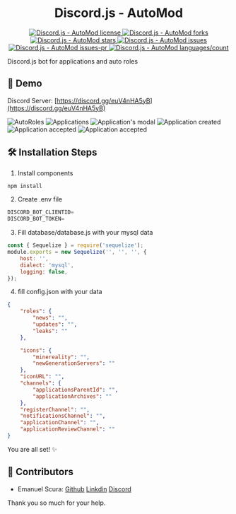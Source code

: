 <h1 align="center">Discord.js - AutoMod</h1>
<p align="center">
  <a href="https://github.com/Emsa001/Discord.js - AutoMod/blob/master/LICENSE" target="_blank">
    <img src="https://img.shields.io/github/license/Emsa001/Discord.js - AutoMod?style=flat-square" alt="Discord.js - AutoMod license" />
  </a>
  <a href="https://github.com/Emsa001/Discord.js - AutoMod/fork" target="_blank">
    <img src="https://img.shields.io/github/forks/Emsa001/Discord.js - AutoMod?style=flat-square" alt="Discord.js - AutoMod forks" />
  </a>
  <a href="https://github.com/Emsa001/Discord.js - AutoMod/stargazers" target="_blank">
    <img src="https://img.shields.io/github/stars/Emsa001/Discord.js - AutoMod?style=flat-square" alt="Discord.js - AutoMod stars" />
  </a>
  <a href="https://github.com/Emsa001/Discord.js - AutoMod/issues" target="_blank">
    <img src="https://img.shields.io/github/issues/Emsa001/Discord.js - AutoMod?style=flat-square" alt="Discord.js - AutoMod issues" />
  </a>
  <a href="https://github.com/Emsa001/Discord.js - AutoMod/pulls" target="_blank">
    <img src="https://img.shields.io/github/issues-pr/Emsa001/Discord.js - AutoMod?style=flat-square" alt="Discord.js - AutoMod issues-pr" />
  </a>
  <a href="https://github.com/Emsa001/Discord.js - AutoMod/" target="_blank">
    <img src="https://img.shields.io/github/languages/count/Emsa001/Discord.js - AutoMod?style=flat-square" alt="Discord.js - AutoMod languages/count" />
  </a>
</p>

Discord.js bot for applications and auto roles

## 🚀 Demo

Discord Server: [https://discord.gg/euV4nHA5yB](https://discord.gg/euV4nHA5yB)

![AutoRoles](https://i.imgur.com/mFLZoYB.png)
![Applications](https://i.imgur.com/luHrtlb.png)
![Application's modal](https://i.imgur.com/UZneNPW.png)
![Application created](https://i.imgur.com/QCXg50N.png)
![Application accepted](https://i.imgur.com/2EWeSMG.gif)
![Application accepted](https://i.imgur.com/YTujM8A.png)

## 🛠️ Installation Steps

1. Install components

```bash
npm install
```

2. Create .env file

```javascript
DISCORD_BOT_CLIENTID=
DISCORD_BOT_TOKEN=
```

3. Fill database/database.js with your mysql data

```javascript
const { Sequelize } = require('sequelize');
module.exports = new Sequelize('', '', '', {
    host: '',
    dialect: 'mysql',
    logging: false,
});
```

4. fill config.json with your data

```json
{
    "roles": {
        "news": "",
        "updates": "",
        "leaks": ""
    },

    "icons": {
        "minereality": "",
        "newGenerationServers": ""
    },
    "iconURL": "",
    "channels": {
        "applicationsParentId": "",
        "applicationArchives": ""
    },
    "registerChannel": "",
    "notificationsChannel": "",
    "applicationChannel": "",
    "applicationReviewChannel": ""
}
```

You are all set! ✨

## 🚧 Contributors

-   Emanuel Scura: [Github](https://github.com/Emsa001) [Linkdin](https://www.linkedin.com/in/emanuel-scura-447542240/) [Discord](Emsa001#7224)

Thank you so much for your help.
